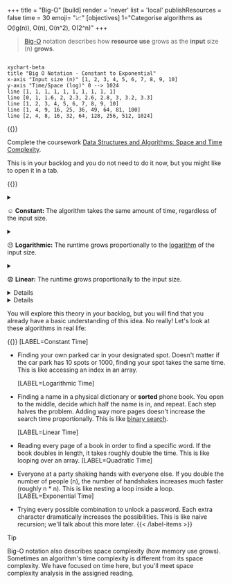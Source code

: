 +++
title = "Big-O"
[build]
  render = 'never'
  list = 'local'
  publishResources = false
time = 30
emoji= "📈"
[objectives]
    1="Categorise algorithms as O(lg(n)), O(n), O(n^2), O(2^n)"
+++

> [Big-O](https://en.wikipedia.org/wiki/Big_O_notation) notation describes how **resource use** grows as the **input** size (n) **grows**.

```mermaid

xychart-beta
title "Big O Notation - Constant to Exponential"
x-axis "Input size (n)" [1, 2, 3, 4, 5, 6, 7, 8, 9, 10]
y-axis "Time/Space (log)" 0 --> 1024
line [1, 1, 1, 1, 1, 1, 1, 1, 1, 1]
line [0, 1, 1.6, 2, 2.3, 2.6, 2.8, 3, 3.2, 3.3]
line [1, 2, 3, 4, 5, 6, 7, 8, 9, 10]
line [1, 4, 9, 16, 25, 36, 49, 64, 81, 100]
line [2, 4, 8, 16, 32, 64, 128, 256, 512, 1024]
```

{{<note type="Reading" title="Reading">}}

Complete the coursework [Data Structures and Algorithms: Space and Time Complexity](https://www.wscubetech.com/resources/dsa/time-complexity).

This is in your backlog and you do not need to do it now, but you might like to open it in a tab.

{{</note>}}

<details><summary>

☺️ **Constant:** The algorithm takes the same amount of time, regardless of the input size.

</summary>

```mermaid

xychart-beta
title "O(1) Constant Time"
x-axis "Input Size" [1, 2, 3, 4, 5, 6, 7, 8, 9, 10]
y-axis "Computation Time" 0 --> 10
line [1, 1, 1, 1, 1, 1, 1, 1, 1, 1]
```

</details>

<details>

```mermaid
xychart-beta
title "O(log n) Logarithmic Time"
x-axis [1, 2, 3, 4, 5, 6, 7, 8, 9, 10]
y-axis "Computation Time" 0 --> 10
line [2.3, 3.0, 3.4, 3.7, 3.9, 4.1, 4.2, 4.4, 4.5, 4.6]
```

<summary>

😐 **Logarithmic:** The runtime grows proportionally to the [logarithm](https://www.bbc.co.uk/bitesize/guides/zn3ty9q/revision/1) of the input size.</summary>

</details>

<details>

```mermaid
xychart-beta
title "O(n) Linear Time"
x-axis "Input Size" [1, 2, 3, 4, 5, 6, 7, 8, 9, 10]
y-axis "Computation Time" 0 --> 10
line [1, 2, 3, 4, 5, 6, 7, 8, 9, 10]
```

<summary>

😨 **Linear:** The runtime grows proportionally to the input size.</summary>

</details>

<details>
{{<columns>}}
```mermaid
xychart-beta
title "O(n²) Quadratic Time"
x-axis "Input Size" [10, 20, 30, 40, 50, 60, 70, 80, 90, 100]
y-axis "Computation Time" 0 --> 10000
line [100, 400, 900, 1600, 2500, 3600, 4900, 6400, 8100, 10000]
```

<--->

| input | time |
| ----- | ---- |
| 1     | 1    |
| 2     | 4    |
| ...   | ...  |
| 7     | 49   |
| 8     | 64   |
| 9     | 81   |
| 10    | 100  |

{{</columns>}}

What does this mean? It means that the time is the square of the input size: n\*n.

<summary>

😰 **Quadratic:** The runtime grows proportionally to the square of the input size.</summary>

</details>

<details>
{{<columns>}}

```mermaid
xychart-beta
title "O(2ⁿ) Exponential Time"
x-axis [1, 2, 3, 4, 5, 6, 7, 8, 9, 10]
y-axis "Computation Time" 0 --> 1024
line [2, 4, 8, 16, 32, 64, 128, 256, 512, 1024]
```

<--->

| input | time |
| ----- | ---- |
| 1     | 2    |
| 2     | 4    |
| 3     | 8    |
| 4     | 16   |
| ...   | ...  |
| 9     | 512  |
| 10    | 1024 |

{{</columns>}}
Oh where have we seen this sequence of numbers before? ;)

<summary>

😱 **Exponential:** The runtime grows exponentially with the input size.</summary>

</details>

You will explore this theory in your backlog, but you will find that you already have a basic understanding of this idea. No really! Let's look at these algorithms in real life:

{{<label-items heading="Drag the complexity categories onto the correct examples">}}
[LABEL=Constant Time]

- Finding your own parked car in your designated spot. Doesn't matter if the car park has 10 spots or 1000, finding your spot takes the same time. This is like accessing an index in an array.

  [LABEL=Logarithmic Time]

- Finding a name in a physical dictionary or **sorted** phone book. You open to the middle, decide which half the name is in, and repeat. Each step halves the problem. Adding way more pages doesn't increase the search time proportionally. This is like [binary search](logic/sprints/1/prep#bisection).

  [LABEL=Linear Time]

- Reading every page of a book in order to find a specific word. If the book doubles in length, it takes roughly double the time. This is like looping over an array.
  [LABEL=Quadratic Time]
- Everyone at a party shaking hands with everyone else. If you double the number of people (n), the number of handshakes increases much faster (roughly n \* n). This is like nesting a loop inside a loop.
  [LABEL=Exponential Time]
- Trying every possible combination to unlock a password. Each extra character dramatically increases the possibilities. This is like naive recursion;  we'll talk about this more later.
  {{< /label-items >}}

> [!TIP]
>  Big-O notation also describes space complexity (how memory use grows). Sometimes an algorithm's time complexity is different from its space complexity. We have focused on time here, but you'll meet space complexity analysis in the assigned reading. 
